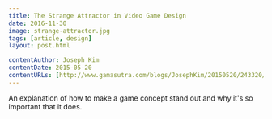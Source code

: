 ```yaml
---
title: The Strange Attractor in Video Game Design
date: 2016-11-30
image: strange-attractor.jpg
tags: [article, design]
layout: post.html

contentAuthor: Joseph Kim
contentDate: 2015-05-20
contentURLs: [http://www.gamasutra.com/blogs/JosephKim/20150520/243320/The_quotStrange_Attractorquot_in_Video_Game_Design.php]
---
```


An explanation of how to make a game concept stand out and why it's so important that it does.
